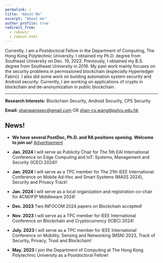 ```yaml
---
permalink: /
title: "About Me"
excerpt: "About me"
author_profile: true
redirect_from: 
  - /about/
  - /about.html
---
```


Currently, I am a Postdoctoral Fellow in the Department of Computing, The Hong Kong Polytechnic University. I obtained my Ph.D. degree from Southeast University on Dec. 19, 2022. Previously, I obtained my B.S. degree from Southeast University in 2016. My past work mainly focuses on the security problems in permissioned blockchain (especially Hyperledger Fabric). I also did some work on building automation system security and Android security. Currently, I am working on applications of crypto in blockchain and de-anonymization in public blockchain.

---
**Research Interests:** Blockchain Security, Android Security, CPS Security

**Email:** <shanwangsec@gmail.com> OR <shan-cs.wang@polyu.edu.hk> 


## News!

- **We have several PostDoc, Ph.D. and RA positions opening. Welcome to join us!** [Advertisement](https://www4.comp.polyu.edu.hk/~shanjiang/IMCL-Blockchain-AD-2023-09.pdf)

- **Jan. 2024** I will serve as Publicity Chair for The 5th EAI International Conference on Edge Computing and IoT: Systems, Management and Security (ICECI 2024)!

- **Jan. 2024** I will serve as a TPC member for The 21th IEEE International Conference on Mobile Ad-Hoc and Smart Systems (MASS 2024), Security and Privacy Track!

- **Jan. 2024** I will serve as a local organization and registration co-chair for ACM/IFIP Middleware 2024!

- **Dec. 2023** Two INFOCOM 2024 papers on Blockchain accepted!

- **Nov. 2023** I will serve as a TPC member for IEEE International Conference on Blockchain and Cryptocurrency (ICBC) 2024!

- **July. 2023** I will serve as a TPC member for IEEE International Conference on Mobility, Sensing and Networking (MSN) 2023, Track of Security, Privacy, Trust and Blockchain!

- **May. 2023** I join the Department of Computing at The Hong Kong Polytechnic University as a Postdoctoral Fellow!



